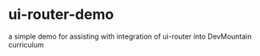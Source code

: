 # ui-router-demo
a simple demo for assisting with integration of ui-router into DevMountain curriculum

